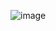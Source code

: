 ![image](https://user-images.githubusercontent.com/79690934/111797389-f9502200-887d-11eb-9fa3-b97a3cd71bb2.png)
